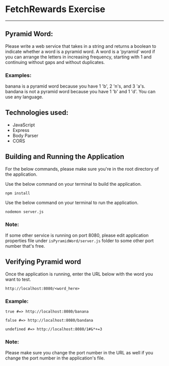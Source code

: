 # FetchRewards Exercise

---

## Pyramid Word:

Please write a web service that takes in a string and returns a boolean to indicate whether a word is a pyramid word. A word is a ‘pyramid’ word if you can arrange the letters in increasing frequency, starting with 1 and continuing without gaps and without duplicates.

### Examples:

banana is a pyramid word because you have 1 'b', 2 'n's, and 3 'a's.
bandana is not a pyramid word because you have 1 'b' and 1 'd'.
You can use any language.

## Technologies used:

-   JavaScript
-   Express
-   Body Parser
-   CORS

## Building and Running the Application

For the below commands, please make sure you're in the root directory of the application.

Use the below command on your terminal to build the application.

`npm install`

Use the below command on your terminal to run the application.

`nodemon server.js`

### Note:

If some other service is running on port 8080, please edit application properties file under `isPyramidWord/server.js` folder to some other port number that's free.

## Verifying Pyramid word

Once the application is running, enter the URL below with the word you want to test.

`http://localhost:8080/<word_here>`

### Example:

`true #=> http://localhost:8080/banana`

`false #=> http://localhost:8080/bandana`

`undefined #=> http://localhost:8080/1#&*+=3`

### Note:

Please make sure you change the port number in the URL as well if you change the port number in the application's file.
